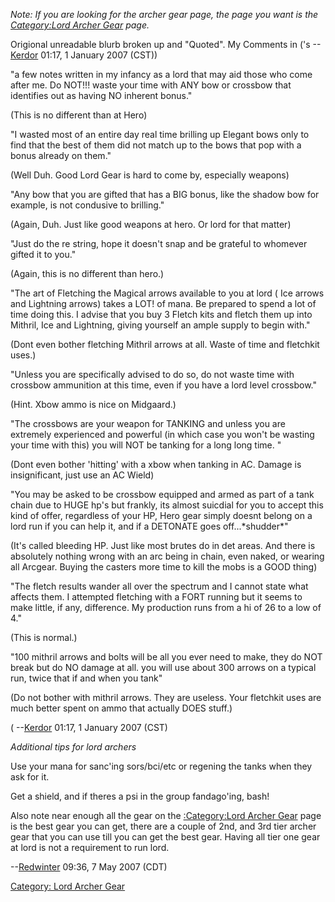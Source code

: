 *Note: If you are looking for the archer gear page, the page you want is
the [Category:Lord Archer
Gear](:Category:Lord_Archer_Gear.md "wikilink") page.*  
  
Origional unreadable blurb broken up and "Quoted". My Comments in ('s
--[Kerdor](User:Kerdor.md "wikilink") 01:17, 1 January 2007 (CST))

"a few notes written in my infancy as a lord that may aid those who come
after me. Do NOT!!! waste your time with ANY bow or crossbow that
identifies out as having NO inherent bonus."

(This is no different than at Hero)

"I wasted most of an entire day real time brilling up Elegant bows only
to find that the best of them did not match up to the bows that pop with
a bonus already on them."

(Well Duh. Good Lord Gear is hard to come by, especially weapons)

"Any bow that you are gifted that has a BIG bonus, like the shadow bow
for example, is not condusive to brilling."

(Again, Duh. Just like good weapons at hero. Or lord for that matter)

"Just do the re string, hope it doesn't snap and be grateful to whomever
gifted it to you."

(Again, this is no different than hero.)

"The art of Fletching the Magical arrows available to you at lord ( Ice
arrows and Lightning arrows) takes a LOT! of mana. Be prepared to spend
a lot of time doing this. I advise that you buy 3 Fletch kits and fletch
them up into Mithril, Ice and Lightning, giving yourself an ample supply
to begin with."

(Dont even bother fletching Mithril arrows at all. Waste of time and
fletchkit uses.)

"Unless you are specifically advised to do so, do not waste time with
crossbow ammunition at this time, even if you have a lord level
crossbow."

(Hint. Xbow ammo is nice on Midgaard.)

"The crossbows are your weapon for TANKING and unless you are extremely
experienced and powerful (in which case you won't be wasting your time
with this) you will NOT be tanking for a long long time. "

(Dont even bother 'hitting' with a xbow when tanking in AC. Damage is
insignificant, just use an AC Wield)

"You may be asked to be crossbow equipped and armed as part of a tank
chain due to HUGE hp's but frankly, its almost suicdial for you to
accept this kind of offer, regardless of your HP, Hero gear simply
doesnt belong on a lord run if you can help it, and if a DETONATE goes
off...\*shudder\*"

(It's called bleeding HP. Just like most brutes do in det areas. And
there is absolutely nothing wrong with an arc being in chain, even
naked, or wearing all Arcgear. Buying the casters more time to kill the
mobs is a GOOD thing)

"The fletch results wander all over the spectrum and I cannot state what
affects them. I attempted fletching with a FORT running but it seems to
make little, if any, difference. My production runs from a hi of 26 to a
low of 4."

(This is normal.)

"100 mithril arrows and bolts will be all you ever need to make, they do
NOT break but do NO damage at all. you will use about 300 arrows on a
typical run, twice that if and when you tank"

(Do not bother with mithril arrows. They are useless. Your fletchkit
uses are much better spent on ammo that actually DOES stuff.)

( --[Kerdor](User:Kerdor.md "wikilink") 01:17, 1 January 2007 (CST)

*Additional tips for lord archers*

Use your mana for sanc'ing sors/bci/etc or regening the tanks when they
ask for it.

Get a shield, and if theres a psi in the group fandago'ing, bash!

Also note near enough all the gear on the [:Category:Lord Archer
Gear](:Category:Lord_Archer_Gear "wikilink") page is the best gear you
can get, there are a couple of 2nd, and 3rd tier archer gear that you
can use till you can get the best gear. Having all tier one gear at lord
is not a requirement to run lord.

--[Redwinter](User:Redwinter.md "wikilink") 09:36, 7 May 2007 (CDT)

[Category: Lord Archer Gear](Category:_Lord_Archer_Gear "wikilink")
